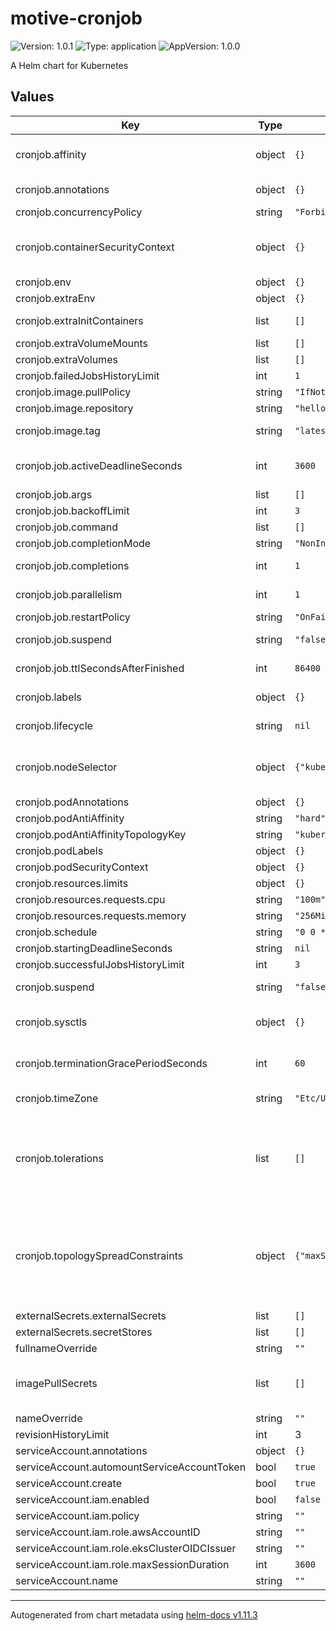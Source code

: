 # motive-cronjob

![Version: 1.0.1](https://img.shields.io/badge/Version-1.0.1-informational?style=flat-square) ![Type: application](https://img.shields.io/badge/Type-application-informational?style=flat-square) ![AppVersion: 1.0.0](https://img.shields.io/badge/AppVersion-1.0.0-informational?style=flat-square)

A Helm chart for Kubernetes

## Values

| Key | Type | Default | Description |
|-----|------|---------|-------------|
| cronjob.affinity | object | `{}` | Similar to the nodeSelector, but slightly different: https://kubernetes.io/docs/concepts/scheduling-eviction/assign-pod-node/#affinity-and-anti-affinity |
| cronjob.annotations | object | `{}` | Annotations to be added to the controller Deployment or DaemonSet |
| cronjob.concurrencyPolicy | string | `"Forbid"` | Specifies how to treat concurrent executions of a Job |
| cronjob.containerSecurityContext | object | `{}` | Allows you to set the securityContext for the main container See https://kubernetes.io/docs/tasks/administer-cluster/sysctl-cluster/ for notes on enabling and using sysctls |
| cronjob.env | object | `{}` |  |
| cronjob.extraEnv | object | `{}` |  |
| cronjob.extraInitContainers | list | `[]` | Containers, which are run before the app containers are started. |
| cronjob.extraVolumeMounts | list | `[]` | Additional volumeMounts to the service main container. |
| cronjob.extraVolumes | list | `[]` | Additional volumes to the controller pod. |
| cronjob.failedJobsHistoryLimit | int | `1` | The number of failed finished jobs to retain |
| cronjob.image.pullPolicy | string | `"IfNotPresent"` | The Kubernetes imagePullPolicy value |
| cronjob.image.repository | string | `"hello-world"` | Docker image repository |
| cronjob.image.tag | string | `"latest"` | Overrides the image tag whose default is the chart appVersion. |
| cronjob.job.activeDeadlineSeconds | int | `3600` | Specifies the duration in seconds relative to the startTime that the job may be continuously active before the system tries to terminate it |
| cronjob.job.args | list | `[]` | Arguments to the entrypoint |
| cronjob.job.backoffLimit | int | `3` | Specifies the number of retries before marking this job failed |
| cronjob.job.command | list | `[]` | Entrypoint array |
| cronjob.job.completionMode | string | `"NonIndexed"` | CompletionMode specifies how Pod completions are tracked |
| cronjob.job.completions | int | `1` | Specifies the desired number of successfully finished pods the job should be run with |
| cronjob.job.parallelism | int | `1` | Specifies the maximum desired number of pods the job should run at any given time |
| cronjob.job.restartPolicy | string | `"OnFailure"` | Restart policy for all containers within the pod |
| cronjob.job.suspend | string | `"false"` | Suspend specifies whether the Job controller should create Pods or not |
| cronjob.job.ttlSecondsAfterFinished | int | `86400` | ttlSecondsAfterFinished limits the lifetime of a Job that has finished execution (either Complete or Failed) |
| cronjob.labels | object | `{}` | Labels to be added to the service Deployment or DaemonSet and other resources that do not have option to specify labels |
| cronjob.lifecycle | string | `nil` | Improve connection draining when ingress controller pod is deleted using a lifecycle hook: |
| cronjob.nodeSelector | object | `{"kubernetes.io/os":"linux"}` | Labels of the node(s) where the application pods are allowed to be executed in. Empty means 'any available node' https://kubernetes.io/docs/concepts/scheduling-eviction/assign-pod-node/#nodeselector |
| cronjob.podAnnotations | object | `{}` | Configurable annotations applied to all pods |
| cronjob.podAntiAffinity | string | `"hard"` |  |
| cronjob.podAntiAffinityTopologyKey | string | `"kubernetes.io/hostname"` |  |
| cronjob.podLabels | object | `{}` | Configurable labels applied to all pods |
| cronjob.podSecurityContext | object | `{}` | Allows you to set the securityContext for the pod |
| cronjob.resources.limits | object | `{}` |  |
| cronjob.resources.requests.cpu | string | `"100m"` | CPU requests for the Deployment |
| cronjob.resources.requests.memory | string | `"256Mi"` | Memory requests for the Deployment |
| cronjob.schedule | string | `"0 0 * * *"` | The schedule in cron format |
| cronjob.startingDeadlineSeconds | string | `nil` | Optional deadline in seconds for starting the job |
| cronjob.successfulJobsHistoryLimit | int | `3` | The number of successful finished jobs to retain |
| cronjob.suspend | string | `"false"` | This flag tells the controller to suspend subsequent executions |
| cronjob.sysctls | object | `{}` | See https://kubernetes.io/docs/tasks/administer-cluster/sysctl-cluster/ for notes on enabling and using sysctls |
| cronjob.terminationGracePeriodSeconds | int | `60` | `terminationGracePeriodSeconds` to avoid killing pods before we are ready # wait up to 1 minute for the drain of connections |
| cronjob.timeZone | string | `"Etc/UTC"` | The time zone https://en.wikipedia.org/wiki/List_of_tz_database_time_zones |
| cronjob.tolerations | list | `[]` | If the application needs to run on tainted nodes, the application needs to have the corresponding tolerations, so kubernetes can schedule to the tainted nodes. If the application is required to run on specific nodes that are tainted, configure also nodeSelector. https://kubernetes.io/docs/concepts/scheduling-eviction/taint-and-toleration/ |
| cronjob.topologySpreadConstraints | object | `{"maxSkew":1,"topologyKey":"kubernetes.io/hostname","whenUnsatisfiable":"ScheduleAnyway"}` | topologySpreadConstraints allows to customize the default topologySpreadConstraints. This can be either a single dict as shown below or a slice of topologySpreadConstraints. labelSelector is taken from the constraint itself (if it exists) or is generated by the chart using the same selectors as for services. # Ref: https://kubernetes.io/docs/concepts/workloads/pods/pod-topology-spread-constraints/ |
| externalSecrets.externalSecrets | list | `[]` |  |
| externalSecrets.secretStores | list | `[]` |  |
| fullnameOverride | string | `""` |  |
| imagePullSecrets | list | `[]` | Configuration for imagePullSecrets so that you can use a private registry for your image # Ref: https://kubernetes.io/docs/tasks/configure-pod-container/pull-image-private-registry/ |
| nameOverride | string | `""` |  |
| revisionHistoryLimit | int | 3 | How many old ReplicaSets to maintain for the Deployment |
| serviceAccount.annotations | object | `{}` |  |
| serviceAccount.automountServiceAccountToken | bool | `true` |  |
| serviceAccount.create | bool | `true` |  |
| serviceAccount.iam.enabled | bool | `false` |  |
| serviceAccount.iam.policy | string | `""` |  |
| serviceAccount.iam.role.awsAccountID | string | `""` |  |
| serviceAccount.iam.role.eksClusterOIDCIssuer | string | `""` |  |
| serviceAccount.iam.role.maxSessionDuration | int | `3600` |  |
| serviceAccount.name | string | `""` |  |

----------------------------------------------
Autogenerated from chart metadata using [helm-docs v1.11.3](https://github.com/norwoodj/helm-docs/releases/v1.11.3)
